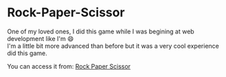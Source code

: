 # Rock-Paper-Scissor

One of my loved ones, I did this game while I was begining at web development like I'm :smile:<br>
I'm a little bit more advanced than before but it was a very cool experience did this game.

You can access it from: [Rock Paper Scissor](https://eufraniodiogo.github.io/Rock-Paper-Scissor)
